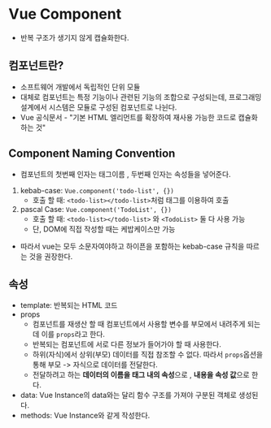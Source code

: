 # Vue Component

- 반복 구조가 생기지 않게 캡슐화한다.

## 컴포넌트란?

- 소프트웨어 개발에서 독립적인 단위 모듈
- 대체로 컴포넌트는 특정 기능이나 관련된 기능의 조합으로 구성되는데, 프로그래밍 설계에서 시스템은 모듈로 구성된 컴포넌트로 나뉜다.
- Vue 공식문서 - "기본 HTML 엘리먼트를 확장하여 재사용 가능한 코드로 캡슐화 하는 것"

## Component Naming Convention

- 컴포넌트의 첫번째 인자는 태그이름 , 두번째 인자는 속성들을 넣어준다.

1. kebab-case: `Vue.component('todo-list', {})`
   - 호출 할 때: `<todo-list></todo-list>`처럼 태그를 이용하여 호출
2. pascal Case: `Vue.component('TodoList', {})`
   - 호출 할 때: `<todo-list></todo-list>` 와 `<TodoList>` 둘 다 사용 가능
   - 단, DOM에 직접 작성할 때는 케밥케이스만 가능

- 따라서 vue는 모두 소문자여야하고 하이픈을 포함하는 kebab-case 규칙을 따르는 것을 권장한다.

## 속성

- template: 반복되는 HTML 코드
- props
  - 컴포넌트를 재생산 할 때 컴포넌트에서 사용할 변수를 부모에서 내려주게 되는데 이를 `props`라고 한다.
  - 반복되는 컴포넌트에 서로 다른 정보가 들어가야 할 때 사용한다.
  - 하위(자식)에서 상위(부모) 데이터를 직접 참조할 수 없다. 따라서 `props`옵션을 통해 부모 -> 자식으로 데이터를 전달한다.
  - 전달하려고 하는 **데이터의 이름을 태그 내의 속성**으로 , **내용을 속성 값**으로 한다.
- data: Vue Instance의 data와는 달리 함수 구조를 가져야 구분된 객체로 생성된다.
- methods: Vue Instance와 같게 작성한다.